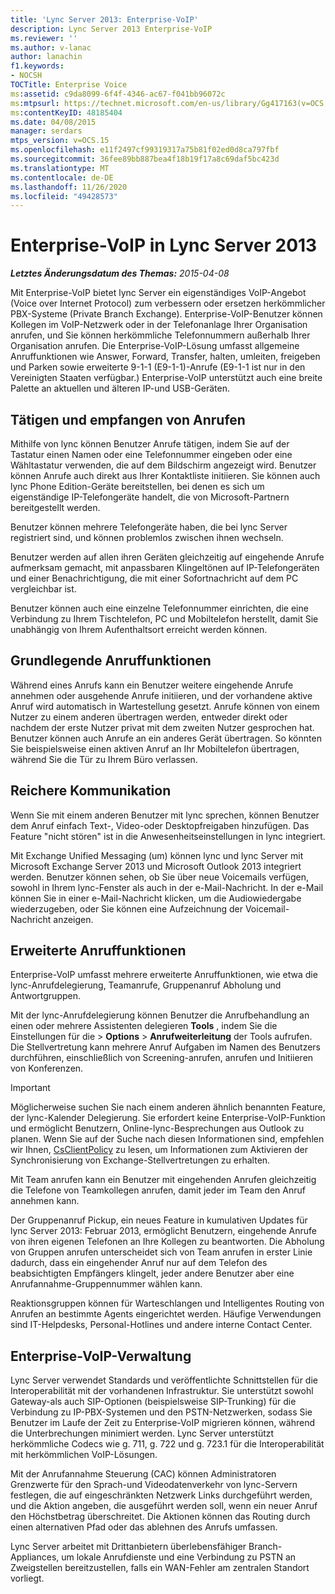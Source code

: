 ```yaml
---
title: 'Lync Server 2013: Enterprise-VoIP'
description: Lync Server 2013 Enterprise-VoIP
ms.reviewer: ''
ms.author: v-lanac
author: lanachin
f1.keywords:
- NOCSH
TOCTitle: Enterprise Voice
ms:assetid: c9da8099-6f4f-4346-ac67-f041bb96072c
ms:mtpsurl: https://technet.microsoft.com/en-us/library/Gg417163(v=OCS.15)
ms:contentKeyID: 48185404
ms.date: 04/08/2015
manager: serdars
mtps_version: v=OCS.15
ms.openlocfilehash: e11f2497cf99319317a75b81f02ed0d8ca797fbf
ms.sourcegitcommit: 36fee89bb887bea4f18b19f17a8c69daf5bc423d
ms.translationtype: MT
ms.contentlocale: de-DE
ms.lasthandoff: 11/26/2020
ms.locfileid: "49428573"
---
```

# <a name="enterprise-voice-in-lync-server-2013"></a>Enterprise-VoIP in Lync Server 2013

<div data-xmlns="http://www.w3.org/1999/xhtml">

<div class="topic" data-xmlns="http://www.w3.org/1999/xhtml" data-msxsl="urn:schemas-microsoft-com:xslt" data-cs="https://msdn.microsoft.com/">

<div data-asp="https://msdn2.microsoft.com/asp">



</div>

<div id="mainSection">

<div id="mainBody">

<span> </span>

_**Letztes Änderungsdatum des Themas:** 2015-04-08_

Mit Enterprise-VoIP bietet lync Server ein eigenständiges VoIP-Angebot (Voice over Internet Protocol) zum verbessern oder ersetzen herkömmlicher PBX-Systeme (Private Branch Exchange). Enterprise-VoIP-Benutzer können Kollegen im VoIP-Netzwerk oder in der Telefonanlage Ihrer Organisation anrufen, und Sie können herkömmliche Telefonnummern außerhalb Ihrer Organisation anrufen. Die Enterprise-VoIP-Lösung umfasst allgemeine Anruffunktionen wie Answer, Forward, Transfer, halten, umleiten, freigeben und Parken sowie erweiterte 9-1-1 (E9-1-1)-Anrufe (E9-1-1 ist nur in den Vereinigten Staaten verfügbar.) Enterprise-VoIP unterstützt auch eine breite Palette an aktuellen und älteren IP-und USB-Geräten.

<div>

## <a name="placing-and-receiving-calls"></a>Tätigen und empfangen von Anrufen

Mithilfe von lync können Benutzer Anrufe tätigen, indem Sie auf der Tastatur einen Namen oder eine Telefonnummer eingeben oder eine Wähltastatur verwenden, die auf dem Bildschirm angezeigt wird. Benutzer können Anrufe auch direkt aus Ihrer Kontaktliste initiieren. Sie können auch lync Phone Edition-Geräte bereitstellen, bei denen es sich um eigenständige IP-Telefongeräte handelt, die von Microsoft-Partnern bereitgestellt werden.

Benutzer können mehrere Telefongeräte haben, die bei lync Server registriert sind, und können problemlos zwischen ihnen wechseln.

Benutzer werden auf allen ihren Geräten gleichzeitig auf eingehende Anrufe aufmerksam gemacht, mit anpassbaren Klingeltönen auf IP-Telefongeräten und einer Benachrichtigung, die mit einer Sofortnachricht auf dem PC vergleichbar ist.

Benutzer können auch eine einzelne Telefonnummer einrichten, die eine Verbindung zu Ihrem Tischtelefon, PC und Mobiltelefon herstellt, damit Sie unabhängig von Ihrem Aufenthaltsort erreicht werden können.

</div>

<div>

## <a name="basic-call-features"></a>Grundlegende Anruffunktionen

Während eines Anrufs kann ein Benutzer weitere eingehende Anrufe annehmen oder ausgehende Anrufe initiieren, und der vorhandene aktive Anruf wird automatisch in Wartestellung gesetzt. Anrufe können von einem Nutzer zu einem anderen übertragen werden, entweder direkt oder nachdem der erste Nutzer privat mit dem zweiten Nutzer gesprochen hat. Benutzer können auch Anrufe an ein anderes Gerät übertragen. So könnten Sie beispielsweise einen aktiven Anruf an Ihr Mobiltelefon übertragen, während Sie die Tür zu Ihrem Büro verlassen.

</div>

<div>

## <a name="richer-communications"></a>Reichere Kommunikation

Wenn Sie mit einem anderen Benutzer mit lync sprechen, können Benutzer dem Anruf einfach Text-, Video-oder Desktopfreigaben hinzufügen. Das Feature "nicht stören" ist in die Anwesenheitseinstellungen in lync integriert.

Mit Exchange Unified Messaging (um) können lync und lync Server mit Microsoft Exchange Server 2013 und Microsoft Outlook 2013 integriert werden. Benutzer können sehen, ob Sie über neue Voicemails verfügen, sowohl in Ihrem lync-Fenster als auch in der e-Mail-Nachricht. In der e-Mail können Sie in einer e-Mail-Nachricht klicken, um die Audiowiedergabe wiederzugeben, oder Sie können eine Aufzeichnung der Voicemail-Nachricht anzeigen.

</div>

<div>

## <a name="advanced-calling-features"></a>Erweiterte Anruffunktionen

Enterprise-VoIP umfasst mehrere erweiterte Anruffunktionen, wie etwa die lync-Anrufdelegierung, Teamanrufe, Gruppenanruf Abholung und Antwortgruppen.

Mit der lync-Anrufdelegierung können Benutzer die Anrufbehandlung an einen oder mehrere Assistenten delegieren **Tools** , indem Sie die Einstellungen für die \> **Options** \> **Anrufweiterleitung** der Tools aufrufen. Die Stellvertretung kann mehrere Anruf Aufgaben im Namen des Benutzers durchführen, einschließlich von Screening-anrufen, anrufen und Initiieren von Konferenzen.

<div>


> [!IMPORTANT]  
> Möglicherweise suchen Sie nach einem anderen ähnlich benannten Feature, der lync-Kalender Delegierung. Sie erfordert keine Enterprise-VoIP-Funktion und ermöglicht Benutzern, Online-lync-Besprechungen aus Outlook zu planen. Wenn Sie auf der Suche nach diesen Informationen sind, empfehlen wir Ihnen, <A href="https://docs.microsoft.com/powershell/module/skype/Set-CsClientPolicy">CsClientPolicy</A> zu lesen, um Informationen zum Aktivieren der Synchronisierung von Exchange-Stellvertretungen zu erhalten.



</div>

Mit Team anrufen kann ein Benutzer mit eingehenden Anrufen gleichzeitig die Telefone von Teamkollegen anrufen, damit jeder im Team den Anruf annehmen kann.

Der Gruppenanruf Pickup, ein neues Feature in kumulativen Updates für lync Server 2013: Februar 2013, ermöglicht Benutzern, eingehende Anrufe von ihren eigenen Telefonen an Ihre Kollegen zu beantworten. Die Abholung von Gruppen anrufen unterscheidet sich von Team anrufen in erster Linie dadurch, dass ein eingehender Anruf nur auf dem Telefon des beabsichtigten Empfängers klingelt, jeder andere Benutzer aber eine Anrufannahme-Gruppennummer wählen kann.

Reaktionsgruppen können für Warteschlangen und Intelligentes Routing von Anrufen an bestimmte Agents eingerichtet werden. Häufige Verwendungen sind IT-Helpdesks, Personal-Hotlines und andere interne Contact Center.

</div>

<div>

## <a name="enterprise-voice-administration"></a>Enterprise-VoIP-Verwaltung

Lync Server verwendet Standards und veröffentlichte Schnittstellen für die Interoperabilität mit der vorhandenen Infrastruktur. Sie unterstützt sowohl Gateway-als auch SIP-Optionen (beispielsweise SIP-Trunking) für die Verbindung zu IP-PBX-Systemen und den PSTN-Netzwerken, sodass Sie Benutzer im Laufe der Zeit zu Enterprise-VoIP migrieren können, während die Unterbrechungen minimiert werden. Lync Server unterstützt herkömmliche Codecs wie g. 711, g. 722 und g. 723.1 für die Interoperabilität mit herkömmlichen VoIP-Lösungen.

Mit der Anrufannahme Steuerung (CAC) können Administratoren Grenzwerte für den Sprach-und Videodatenverkehr von lync-Servern festlegen, die auf eingeschränkten Netzwerk Links durchgeführt werden, und die Aktion angeben, die ausgeführt werden soll, wenn ein neuer Anruf den Höchstbetrag überschreitet. Die Aktionen können das Routing durch einen alternativen Pfad oder das ablehnen des Anrufs umfassen.

Lync Server arbeitet mit Drittanbietern überlebensfähiger Branch-Appliances, um lokale Anrufdienste und eine Verbindung zu PSTN an Zweigstellen bereitzustellen, falls ein WAN-Fehler am zentralen Standort vorliegt.

</div>

</div>

<span> </span>

</div>

</div>

</div>

